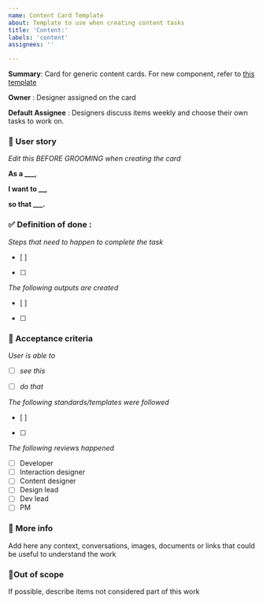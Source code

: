 ```yaml
---
name: Content Card Template
about: Template to use when creating content tasks
title: 'Content:'
labels: 'content'
assignees: ''

---
```


**Summary**: Card for generic content cards. For new component, refer to [this template](https://docs.google.com/document/d/1n-5R--fhFXdKjdSOi4VGJuiEM7jUc2JSHc6dk6t1rP4/edit?tab=t.m7wmcy9r1koc#bookmark=id.pl2h5tketmag)


**Owner** : Designer assigned on the card

**Default Assignee** :  Designers discuss items weekly and choose their own tasks to work on.


### 📇 User story
_Edit this BEFORE GROOMING when creating the card_

**As a ___,**

**I want to __,**

**so that ___.**


### ✅ Definition of done :
_Steps that need to happen to complete the task_
- [ ] 
- [ ] 

_The following outputs are created_
- [ ] 
- [ ]

### 📜 Acceptance criteria
_User is able to_
- [ ] _see this_
- [ ] _do that_


_The following standards/templates were followed_
- [ ] 
- [ ] 

_The following reviews happened_
- [ ] Developer
- [ ] Interaction designer 
- [ ] Content designer 
- [ ] Design lead 
- [ ] Dev lead 
- [ ] PM 

### 📝 More info
Add here any context, conversations, images, documents or links that could be useful to understand the work

### 🚫Out of scope
If possible, describe items not considered part of this work
